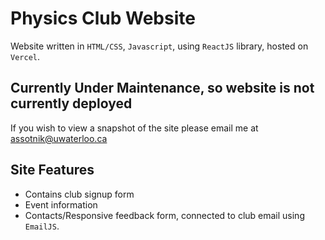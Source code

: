 # Physics Club Website

Website written in `HTML/CSS`, `Javascript`, using `ReactJS` library, hosted on `Vercel`.

## **Currently Under Maintenance, so website is not currently deployed**

If you wish to view a snapshot of the site please email me at assotnik@uwaterloo.ca

## Site Features

- Contains club signup form
- Event information
- Contacts/Responsive feedback form, connected to club email using `EmailJS`.
